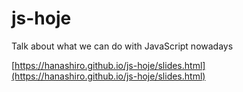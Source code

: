 # js-hoje

Talk about what we can do with JavaScript nowadays

[https://hanashiro.github.io/js-hoje/slides.html](https://hanashiro.github.io/js-hoje/slides.html)
